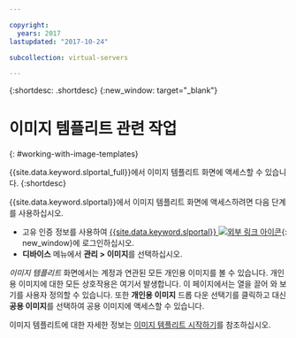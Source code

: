 ```yaml
---

copyright:
  years: 2017
lastupdated: "2017-10-24"

subcollection: virtual-servers

---
```


{:shortdesc: .shortdesc}
{:new_window: target="_blank"}

# 이미지 템플리트 관련 작업
{: #working-with-image-templates}

{{site.data.keyword.slportal_full}}에서 이미지 템플리트 화면에 액세스할 수 있습니다.
{:shortdesc}

{{site.data.keyword.slportal}}에서 이미지 템플리트 화면에 액세스하려면 다음 단계를 사용하십시오.

* 고유 인증 정보를 사용하여 [{{site.data.keyword.slportal}} ![외부 링크 아이콘](../icons/launch-glyph.svg "외부 링크 아이콘")](https://control.softlayer.com/){: new_window}에 로그인하십시오.
* **디바이스** 메뉴에서 **관리 > 이미지**를 선택하십시오.

*이미지 템플리트* 화면에서는 계정과 연관된 모든 개인용 이미지를 볼 수 있습니다. 개인용 이미지에 대한 모든 상호작용은 여기서 발생합니다. 이 페이지에서는 열을 끌어 와 보기를 사용자 정의할 수 있습니다. 또한 **개인용 이미지** 드롭 다운 선택기를 클릭하고 대신 **공용 이미지**를 선택하여 공용 이미지에 액세스할 수 있습니다.

이미지 템플리트에 대한 자세한 정보는 [이미지 템플리트 시작하기](/docs/infrastructure/image-templates?topic=image-templates-getting-started-with-image-templates)를 참조하십시오.
